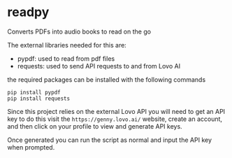 # readpy

Converts PDFs into audio books to read on the go

The external libraries needed for this are:

- pypdf: used to read from pdf files
- requests: used to send API requests to and from Lovo AI

the required packages can be installed with the following commands

```
pip install pypdf
pip install requests
```

Since this project relies on the external Lovo API you will need to get an API key
to do this visit the `https://genny.lovo.ai/` website, create an account, and then click on your profile to view and generate API keys.

Once generated you can run the script as normal and input the API key when prompted.
